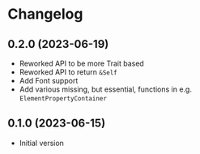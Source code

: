 # Changelog

## 0.2.0 (2023-06-19)
- Reworked API to be more Trait based
- Reworked API to return `&Self`
- Add Font support
- Add various missing, but essential, functions in e.g. `ElementPropertyContainer`

## 0.1.0 (2023-06-15)
- Initial version
